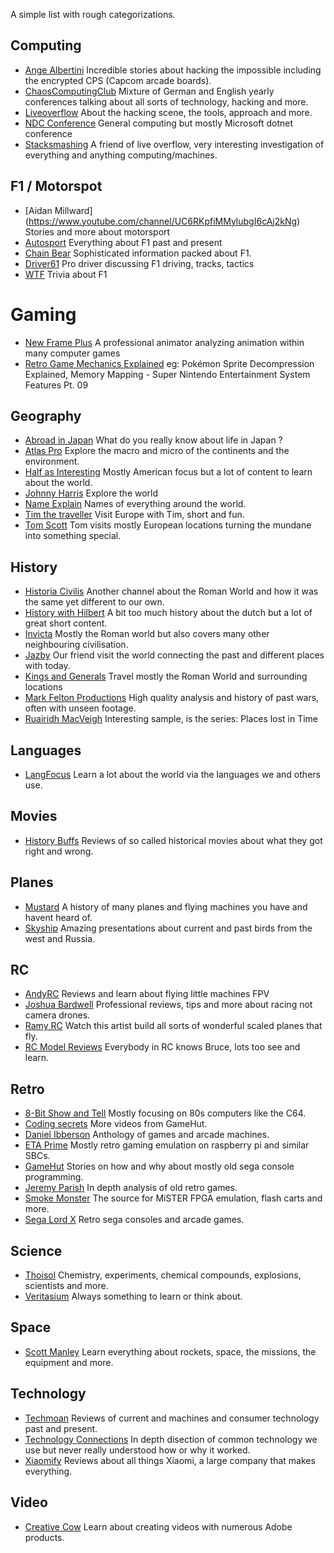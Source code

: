 A simple list with rough categorizations.

## Computing

- [Ange Albertini](https://www.youtube.com/channel/UCwQvHQ2JdGomedDJFJ9r7DA) Incredible stories about hacking the impossible including the encrypted CPS (Capcom arcade boards).
- [ChaosComputingClub](https://www.youtube.com/user/mediacccde) Mixture of German and English yearly conferences talking about all sorts of technology, hacking and more.
- [Liveoverflow](https://www.youtube.com/channel/UClcE-kVhqyiHCcjYwcpfj9w) About the hacking scene, the tools, approach and more.
- [NDC Conference](https://www.youtube.com/channel/UCTdw38Cw6jcm0atBPA39a0Q) General computing but mostly Microsoft dotnet conference
- [Stacksmashing](https://www.youtube.com/channel/UC3S8vxwRfqLBdIhgRlDRVzw) A friend of live overflow, very interesting investigation of everything and anything computing/machines.



## F1 / Motorspot

- [Aidan Millward] (https://www.youtube.com/channel/UC6RKpfiMMylubgI6cAj2kNg) Stories and more about motorsport
- [Autosport](https://www.youtube.com/channel/UCxuksozHJD_f1w9nVa6UhAw) Everything about F1 past and present
- [Chain Bear](https://www.youtube.com/user/chainbearf1) Sophisticated information packed about F1.
- [Driver61](https://www.youtube.com/channel/UCtbLA0YM6EpwUQhFUyPQU9Q) Pro driver discussing F1 driving, tracks, tactics
- [WTF](https://www.youtube.com/channel/UCDxm-FbK9nmZKqHI19j-DOw) Trivia about F1



# Gaming

- [New Frame Plus](https://www.youtube.com/channel/UCxO_ya-RmAXCXJCU54AxYFw) A professional animator analyzing animation within many computer games
- [Retro Game Mechanics Explained](https://www.youtube.com/channel/UCwRqWnW5ZkVaP_lZF7caZ-g) eg: Pokémon Sprite Decompression Explained, Memory Mapping - Super Nintendo Entertainment System Features Pt. 09

## Geography

- [Abroad in Japan](https://www.youtube.com/channel/UCHL9bfHTxCMi-7vfxQ-AYtg) What do you really know about life in Japan ?
- [Atlas Pro](https://www.youtube.com/channel/UCz1oFxMrgrQ82-276UCOU9w) Explore the macro and micro of the continents and the environment.
- [Half as Interesting](https://www.youtube.com/channel/UCuCkxoKLYO_EQ2GeFtbM_bw) Mostly American focus but a lot of content to learn about the world. 
- [Johnny Harris](https://www.youtube.com/channel/UCmGSJVG3mCRXVOP4yZrU1Dw) Explore the world
- [Name Explain](https://www.youtube.com/channel/UCy_QZ1EEY4S5YT6cmBTwMwg) Names of everything around the world.
- [Tim the traveller](https://www.youtube.com/channel/UC2LVhJH_9cT2XKp0VAfsKOQ) Visit Europe with Tim, short and fun.
- [Tom Scott](https://www.youtube.com/user/enyay) Tom visits mostly European locations turning the mundane into something special.


## History

- [Historia Civilis](https://www.youtube.com/channel/UCv_vLHiWVBh_FR9vbeuiY-A) Another channel about the Roman World and how it was the same yet different to our own.
- [History with Hilbert](https://www.youtube.com/channel/UC1Zc6_BhPXiCWZlrZP4EsEg) A bit too much history about the dutch but a lot of great short content.
- [Invicta](https://www.youtube.com/user/THFEProductions) Mostly the Roman world but also covers many other neighbouring civilisation.
- [Jazby](https://www.youtube.com/channel/UCoUkea_dZioNSJbi1vWDZkA) Our friend visit the world connecting the past and different places with today.
- [Kings and Generals](https://www.youtube.com/channel/UCMmaBzfCCwZ2KqaBJjkj0fw) Travel mostly the Roman World and surrounding locations
- [Mark Felton Productions](https://www.youtube.com/channel/UCfCKvREB11-fxyotS1ONgww) High quality analysis and history of past wars, often with unseen footage.
- [Ruairidh MacVeigh](https://www.youtube.com/channel/UCC8R7kmt-W14zWUcr8mymEQ) Interesting sample, is the series: Places lost in Time



## Languages

- [LangFocus](https://www.youtube.com/channel/UCNhX3WQEkraW3VHPyup8jkQ) Learn a lot about the world via the languages we and others use.



## Movies
- [History Buffs](https://www.youtube.com/channel/UCggHoXaj8BQHIiPmOxezeWA) Reviews of so called historical movies about what they got right and wrong.



## Planes
- [Mustard](https://www.youtube.com/channel/UC1ZBQ-F-yktYD4m5AzM6pww) A history of many planes and flying machines you have and havent heard of.
- [Skyship](https://www.youtube.com/channel/UCt-xRCZqNAOCxPUh_kXymNQ) Amazing presentations about current and past birds from the west and Russia.



## RC
- [AndyRC](https://www.youtube.com/channel/UCKE_cpUIcXCUh_cTddxOVQw) Reviews and learn about flying little machines FPV
- [Joshua Bardwell](https://www.youtube.com/user/loraan) Professional reviews, tips and more about racing not camera drones.
- [Ramy RC](https://www.youtube.com/user/ramyfrah) Watch this artist build all sorts of wonderful scaled planes that fly.
- [RC Model Reviews](https://www.youtube.com/channel/UCahqHsTaADV8MMmj2D5i1Vw) Everybody in RC knows Bruce, lots too see and learn.



## Retro

- [8-Bit Show and Tell](https://www.youtube.com/channel/UC3gRBswFkuteshdwMZAQafQ) Mostly focusing on 80s computers like the C64.
- [Coding secrets](https://www.youtube.com/channel/UCkY047vYjF92-8HcoVTXAOg) More videos from GameHut.
- [Daniel Ibberson](https://www.youtube.com/channel/UC455p7ts9lh8IWi5zuf_8tQ) Anthology of games and arcade machines.
- [ETA Prime](https://www.youtube.com/user/Mretaprime) Mostly retro gaming emulation on raspberry pi and similar SBCs.
- [GameHut](https://www.youtube.com/channel/UCfVFSjHQ57zyxajhhRc7i0g) Stories on how and why about mostly old sega console programming.
- [Jeremy Parish](https://www.youtube.com/channel/UCrIttXi0WgLXHI1poCk0D6g) In depth analysis of old retro games.
- [Smoke Monster](https://www.youtube.com/channel/UCskJUZ8X__mwcoU9HvGKCMg) The source for MiSTER FPGA emulation, flash carts and more.
- [Sega Lord X](https://www.youtube.com/channel/UCZ5JH5f8ODllQjrzgqdT5Dg) Retro sega consoles and arcade games.



## Science

- [Thoisol](https://www.youtube.com/user/TheThoisoi2) Chemistry, experiments, chemical compounds, explosions, scientists and more.
- [Veritasium](https://www.youtube.com/channel/UCHnyfMqiRRG1u-2MsSQLbXA) Always something to learn or think about.


## Space

- [Scott Manley](https://www.youtube.com/channel/UCxzC4EngIsMrPmbm6Nxvb-A) Learn everything about rockets, space, the missions, the equipment and more.



## Technology

- [Techmoan](https://www.youtube.com/channel/UC5I2hjZYiW9gZPVkvzM8_Cw) Reviews of current and machines and consumer technology past and present.
- [Technology Connections](https://www.youtube.com/channel/UCy0tKL1T7wFoYcxCe0xjN6Q) In depth disection of common technology we use but never really understood how or why it worked.
- [Xiaomify](https://www.youtube.com/channel/UCkTuQn6fQ_cmnWoXfjQ6thw) Reviews about all things Xiaomi, a large company that makes everything.



## Video

- [Creative Cow](https://www.youtube.com/channel/UCLHFJY0izPdBvx9Vm-iUaLA) Learn about creating videos with numerous Adobe products.

